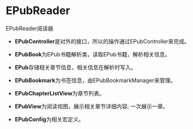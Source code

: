 EPubReader
==========

EPubReader阅读器

* **EPubController**是对外的接口，所以的操作通过EPubController来完成。

* **EPubBook**为EPub书籍解析类，读取EPub书籍，解析相关信息。

* **EPub**存储相关章节信息，相关信息在解析时写入。

* **EPubBookmark**为书签信息，由EPubBookmarkManager来管理。

* **EPubChapterListView**为章节列表。

* **EPubView**为阅读视图，展示相关章节详细内容; 一次展示一章。

* **EPubConfig**为相关宏定义。
